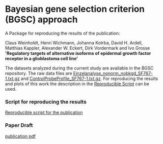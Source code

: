 # Bayesian gene selection criterion (BGSC) approach

A Package for reproducing the results of the publication:

Claus Weinholdt, Henri Wichmann, Johanna Kotrba, David H. Ardell, Matthias Kappler, Alexander W. Eckert, Dirk Vordermark and Ivo Grosse __'Regulatory targets of alternative isoforms of epidermal growth factor receptor in a glioblastoma cell line'__

The datasets analyzed during the current study are available in the BGSC repository. The raw data files are [Einzelanalyse_nonorm_nobkgd_SF767-1.txt.gz](./Einzelanalyse_nonorm_nobkgd_SF767-1.txt.gz) and [ControlProbeProfile_SF767-1.txt.gz](./ControlProbeProfile_SF767-1.txt.gz). For reproducing the results and plots of this work the description in the [Reproducible Script](https://github.com/GrosseLab/BGSC/blob/master/ReproducibleScript.md) can be used.

### Script for reproducing the results
[Reproducible script for the publication](./ReproducibleScript.md)

### Paper Draft

[publication pdf](./Regulatory_targets_of_alternative_isoforms_of_epidermal_growth_factor_receptor_in_a_glioblastoma_cell_line.pdf)

